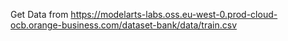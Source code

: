 Get Data from https://modelarts-labs.oss.eu-west-0.prod-cloud-ocb.orange-business.com/dataset-bank/data/train.csv
